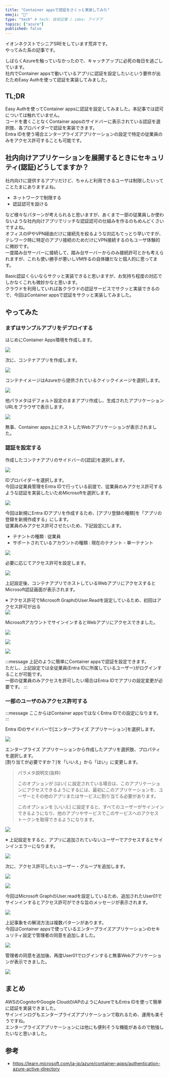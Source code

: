 ```yaml
---
title: "Container appsで認証をさくっと実装してみた"
emoji: "🕌"
type: "tech" # tech: 技術記事 / idea: アイデア
topics: ["azure"]
published: false
---
```


イオンネクストでシニアSREをしています荒井です。  
やってみた系の記事です。

しばらくAzureを触っていなかったので、キャッチアップに必死の毎日を過ごしています。  
社内でContainer appsで動いているアプリに認証を設定したいという要件が出たためEasy Authを使って認証を実装してみました。


## TL;DR

Easy Authを使ってContainer appsに認証を設定してみました。本記事では認可については触れていません。  
コードを書くことなくContainer appsのサイドバーに表示されている認証を選択肢、各プロバイダーで認証を実装できます。  
Entra IDを使う場合エンタープライズアプリケーションの設定で特定の従業員のみをアクセス許可することも可能です。

## 社内向けアプリケーションを展開するときにセキュリティ(認証)どうしてますか？  

社内向けに提供するアプリだけど、ちゃんと利用できるユーザは制限したいってことたまにありますよね。

- ネットワークで制限する
- 認証認可を設ける

など様々なパターンが考えられると思いますが、あくまで一部の従業員しか使わないような社内向けアプリでリッチな認証認可の仕組みを作るのもめんどくさいですよね。  
オフィスのIPやVPN経由だけに接続先を絞るような対応もてっとり早いですが、テレワーク時に特定のアプリ接続のためだけにVPN接続するのもユーザ体験的に微妙です。  
一度踏み台サーバーに接続して、踏み台サーバーからのみ接続許可とかも考えられますが、これも使い勝手が悪いしVM作るの自体嫌だなと個人的に思ってます。

Basic認証くらいならサクッと実装できると思いますが、お気持ち程度の対応でしかなくこれも微妙かなと思います。  
クラウドを利用していれば各クラウドの認証サービスでサクッと実装できるので、今回はContainer appsで認証をサクッと実装してみました。  

## やってみた

### まずはサンプルアプリをデプロイする

はじめにContainer Apps環境を作成します。

![](https://storage.googleapis.com/zenn-user-upload/2e24c8ad0435-20240127.png)

次に、コンテナアプリを作成します。

![](https://storage.googleapis.com/zenn-user-upload/0ccc5cd26ccd-20240127.png)

コンテナイメージはAzureから提供されているクイックイメージを選択します。

![](https://storage.googleapis.com/zenn-user-upload/584d2da54822-20240127.png)

他パラメタはデフォルト設定のままアプリ作成し、生成されたアプリケーション URLをブラウザで表示します。

![](https://storage.googleapis.com/zenn-user-upload/fe52301898ff-20240127.png)

無事、Container apps上にホストしたWebアプリケーションが表示されました。

### 認証を設定する

作成したコンテナアプリのサイドバーの[認証]を選択します。

![](https://storage.googleapis.com/zenn-user-upload/24f4c88ed05a-20240127.png)

IDプロバイダーを選択します。  
今回は従業員管理をEntra IDで行っている前提で、従業員のみアクセス許可するような認証を実装したいためMicrosoftを選択します。

![](https://storage.googleapis.com/zenn-user-upload/cacc80bbe4ad-20240127.png)

今回は新規にEntra IDアプリを作成するため、[アプリ登録の種類]を「アプリの登録を新規作成する」にします。  
従業員のみアクセス許可させたいため、下記設定にします。  

- テナントの種類 : 従業員
- サポートされているアカウントの種類 : 現在のテナント - 単一テナント

![](https://storage.googleapis.com/zenn-user-upload/083f04f58a3a-20240127.png)

必要に応じてアクセス許可を設定します。  

![](https://storage.googleapis.com/zenn-user-upload/f075361cd64b-20240127.png)

上記設定後、コンテナアプリでホストしているWebアプリにアクセスするとMicrosoft認証画面が表示されます。  

※ アクセス許可でMicrosoft GraphのUser.Readを設定しているため、初回はアクセス許可が出る  
![](https://storage.googleapis.com/zenn-user-upload/5fa0a16da5b4-20240127.png)

MicrosoftアカウントでサインインするとWebアプリにアクセスできました。

![](https://storage.googleapis.com/zenn-user-upload/9851a773fde1-20240127.png)

![](https://storage.googleapis.com/zenn-user-upload/8cd21caaa798-20240127.png)

![](https://storage.googleapis.com/zenn-user-upload/bee3fc4c9f0c-20240127.png)

:::message
上記のように簡単にContainer appsで認証を設定できます。  
ただし、上記設定では全従業員(Entra IDに所属しているユーザー)がログインすることが可能です。  
一部の従業員のみアクセスを許可したい場合はEntra IDでアプリの設定変更が必要です。
:::

### 一部のユーザのみアクセス許可する

:::message
ここからはContainer appsではなくEntra IDでの設定になります。  
:::

Entra IDのサイドバーで[エンタープライズ アプリケーション]を選択します。

![](https://storage.googleapis.com/zenn-user-upload/2df94c51039d-20240127.png)

エンタープライズ アプリケーションから作成したアプリを選択肢、プロパティを選択します。  
[割り当てが必要ですか？]を「いいえ」から「はい」に変更します。  

> パラメタ説明文(抜粋)  
> 
>このオプションが [はい] に設定されている場合は、このアプリケーションにアクセスできるようにするには、最初にこのアプリケーションを、ユーザーとその他のアプリまたはサービスに割り当てる必要があります。
>
>このオプションを [いいえ] に設定すると、すべてのユーザーがサインインできるようになり、他のアプリやサービスでこのサービスへのアクセス トークンを取得できるようになります。

![](https://storage.googleapis.com/zenn-user-upload/66fd3c4a1a0e-20240127.png)

※ 上記設定をすると、アプリに追加されていないユーザーでアクセスするとサインインエラーになります。

![](https://storage.googleapis.com/zenn-user-upload/663da2753960-20240127.png)

次に、アクセス許可したいユーザー・グループを追加します。  

![](https://storage.googleapis.com/zenn-user-upload/fc7dc00f588d-20240127.png)

![](https://storage.googleapis.com/zenn-user-upload/3b61bf565b39-20240127.png)

今回はMicrosoft GraphのUser.readを設定しているため、追加されたUser01でサインインするとアクセス許可ができな旨のメッセージが表示されます。

![](https://storage.googleapis.com/zenn-user-upload/8bb5df8d3ff4-20240127.png)

上記事象をの解消方法は複数パターンがあります。  
今回はContainer appsで使っているエンタープライズアプリケーションのセキュリティ設定で管理者の同意を追加しました。  

![](https://storage.googleapis.com/zenn-user-upload/8d3b16acc342-20240127.png)

管理者の同意を追加後、再度User01でログインすると無事Webアプリケーションが表示できました。

![](https://storage.googleapis.com/zenn-user-upload/bee3fc4c9f0c-20240127.png)

## まとめ

AWSのCognitoやGoogle CloudのIAPのようにAzureでもEntra IDを使って簡単に認証を実装できました。  
サインインログもエンタープライズアプリケーションで取れるため、運用も楽そうですね。  
エンタープライズアプリケーションには他にも便利そうな機能があるので勉強したいなと思いました。

## 参考

- https://learn.microsoft.com/ja-jp/azure/container-apps/authentication-azure-active-directory